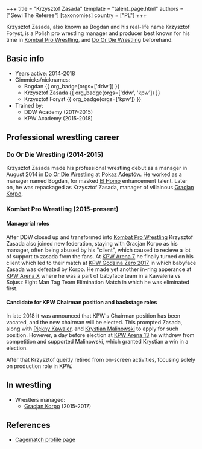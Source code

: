 +++
title = "Krzysztof Zasada"
template = "talent_page.html"
authors = ["Sewi The Referee"]
[taxonomies]
country = ["PL"]
+++

Krzysztof Zasada, also known as Bogdan and his real-life name Krzysztof Foryst, is a Polish pro wrestling manager and producer best known for his time in [Kombat Pro Wrestling](@/o/kpw.md), and [Do Or Die Wrestling](@/o/ddw.md) beforehand.

## Basic info

* Years active: 2014-2018
* Gimmicks/nicknames:
  - Bogdan {{ org_badge(orgs=['ddw']) }}
  - Krzysztof Zasada {{ org_badge(orgs=['ddw', 'kpw']) }}
  - Krzysztof Foryst {{ org_badge(orgs=['kpw']) }}
* Trained by:
  - DDW Academy (201?-2015)
  - KPW Academy (2015-2018)

## Professional wrestling career

### Do Or Die Wrestling (2014-2015)

Krzysztof Zasada made his professional wrestling debut as a manager in August 2014 in [Do Or Die Wrestling](@/o/ddw.md) at [Pokaz Adeptów](@/e/ddw/2014-08-16-ddw-pokaz-adeptow.md). He worked as a manager named Bogdan, for masked [El Homo](@/w/ostrowski.md) enhancement talent. Later on, he was repackaged as Krzysztof Zasada, manager of villainous [Gracjan Korpo](@/w/gracjan-korpo.md).

### Kombat Pro Wrestling (2015-present)

#### Managerial roles

After DDW closed up and transformed into [Kombat Pro Wrestling](@/o/kpw.md) Krzysztof Zasada also joined new federation, staying with Gracjan Korpo as his manager, often being abused by his "client", which caused to recieve a lot of support to zasada from the fans. At [KPW Arena 7](@/e/kpw/2017-06-10-kpw-arena-7-wysoka-stawka.md) he finally turned on his client which led to their match at [KPW Godzina Zero 2017](@/e/kpw/2017-08-12-kpw-godzina-zero-2017.md) in which babyface Zasada was defeated by Korpo. He made yet another in-ring apperance at [KPW Arena X](@/e/kpw/2018-05-26-kpw-arena-x-kawaleria-vs-sojusz.md) where he was a part of babyface team in a Kawaleria vs Sojusz Eight Man Tag Team Elimination Match in which he was eliminated first.

#### Candidate for KPW Chairman position and backstage roles

In late 2018 it was announced that KPW's Chairman position has been vacated, and the new chairman will be elected. This prompted Zasada, along with [Piękny Kawaler](@/w/piekny-kawaler.md), and [Krystian Malinowski](@/w/krystian-malinowski.md) to apply for such position. However, a day before election at [KPW Arena 13](@/e/kpw/2019-04-05-kpw-arena-13-capo-di-tutti-capi.md) he withdrew from competition and supported Malinowski, which granted Krystian a win in a election.

After that Krzysztof queitly retired from on-screen activities, focusing solely on production role in KPW. 

## In wrestling

* Wrestlers managed:
  - [Gracjan Korpo](@/w/gracjan-korpo.md) (2015-2017)

## References

* [Cagematch profile page](https://www.cagematch.net/?id=2&nr=19772)
